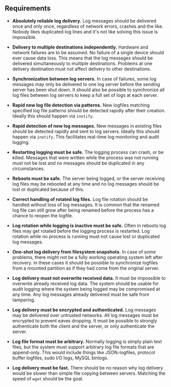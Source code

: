 Requirements
------------

 - **Absolutely reliable log delivery.** Log messages should be
   delivered once and only once, regardless of network errors, crashes
   and the like. Nobody likes duplicated log lines and it's not like
   solving this issue is impossible.

 - **Delivery to multiple destinations independently.** Hardware and
   network failures are to be assumed. No failure of a single device
   should ever cause data loss. This means that the log messages
   should be delivered simultaneously to multiple
   destinations. Problems at one delivery destination must not affect
   delivery to other destinations.

 - **Synchronization between log servers.** In case of failures, some
   log messages may only be delivered to one log server before the
   sending server has been shut down. It should also be possible to
   synchronize all log files between log servers to keep a full set of
   logs at each server.

 - **Rapid new log file detection via patterns.** New logfiles
   matching specified log file patterns should be detected rapidly
   after their creation. Ideally this should happen via `inotify`.

 - **Rapid detection of new log messages.** New messages in existing
   files should be detected rapidly and sent to log servers. Ideally
   this should happen via `inotify`. This facilitates real-time log
   monitoring and audit logging.

 - **Restarting logging must be safe.** The logging process can crash,
   or be killed. Messages that were written while the process was not
   running must not be lost and no messages should be duplicated in
   any circumstances.

 - **Reboots must be safe.** The server being logged, or the server
   receiving log files may be rebooted at any time and no log messages
   should be lost or duplicated because of this.

 - **Correct handling of rotated log files.** Log file rotation should
   be handled without loss of log messages. It is common that the
   renamed log file can still grow after being renamed before the
   process has a chance to reopen the logfile.

 - **Log rotation while logging is inactive must be safe.** Often in
   reboots log files may get rotated before the logging process is
   restarted. Log rotation while no process is running must not cause
   lost or duplicated log messages.

 - **One-shot log delivery from filesystem snapshots.** In case of
   some problems, there might not be a fully working operating system
   left after recovery. In these cases it should be possible to
   synchronize logfiles from a mounted partition as if they had come
   from the original server.

 - **Log delivery must not overwrite received data.** It must be
   impossible to overwrite already received log data. The system
   should be usable for audit logging where the system being logged
   may be compromised at any time. Any log messages already delivered
   must be safe from tampering.

 - **Log delivery must be encrypted and authenticated.** Log messages
   may be delivered over untrusted networks. All log messages must be
   encrypted to prevent eaves dropping. It must be possible to
   strongly authenticate both the client and the server, or only
   authenticate the server.

 - **Log file format must be arbitrary.** Normally logging is simply
   plain text files, but the system must support arbitrary log file
   formats that are append-only. This would include things like
   JSON-logfiles, protocol buffer logfiles, sudo I/O logs, MySQL
   binlogs.

 - **Log delivery must be fast.** There should be no reason why log
   delivery would be slower than simple file copying between
   servers. Matching the speed of `wget` should be the goal.
